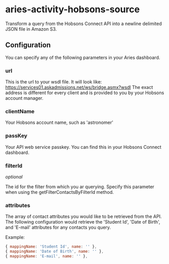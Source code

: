 # aries-activity-hobsons-source

Transform a query from the Hobsons Connect API into a newline delimited JSON file in Amazon S3.

## Configuration

You can specify any of the following parameters in your Aries dashboard.

### url

This is the url to your wsdl file. It will look like: 
https://services01.askadmissions.net/ws/bridge.asmx?wsdl 
The exact address is different for every client and is provided to you by your Hobsons account manager.

### clientName

Your Hobsons account name, such as 'astronomer'

### passKey

Your API web service passkey. You can find this in your Hobsons Connect dashboard.

### filterId 
*optional*

The id for the filter from which you ar querying. Specify this parameter when using the getFilterContactsByFilterId method.

### attributes

The array of contact attributes you would like to be retrieved from the API. The following configuration would retrieve the 'Student Id', 'Date of Birth', and 'E-mail' attributes for any contacts you query.

Example:

``` javascript
{ mappingName: 'Student Id', name: '' },
{ mappingName: 'Date of Birth', name: '' },
{ mappingName: 'E-mail', name: '' },
```
